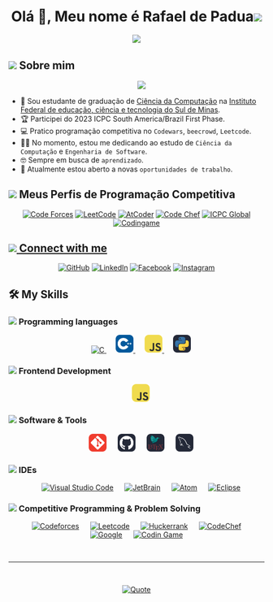 <h1 align="center">Olá 👋, Meu nome é Rafael de Padua<img src="https://media.giphy.com/media/hvRJCLFzcasrR4ia7z/giphy.gif" width="35"></h1>
<p align="center">
  <a href="https://github.com/DenverCoder1/readme-typing-svg"><img src="https://readme-typing-svg.herokuapp.com?font=Time+New+Roman&color=%23C8BE25&size=25&center=true&vCenter=true&width=600&height=100&lines=Software+Engineer+@bld.ai;Computer+Science+Student;Competitive+Programmer;2x+ACPC+Finalist;Expert+on+Codeforces;Division+1+on+Codechef+(5+Stars);4+Kyu+on+Atcoder;Always+learning+new+things"></a>

## <picture><img src = "https://github.com/7oSkaaa/7oSkaaa/blob/main/Images/about_me.gif?raw=true" width = 50px></picture> Sobre mim

<picture> <img align="right" src="https://github.com/7oSkaaa/7oSkaaa/blob/main/Images/Right_Side.gif?raw=true" width = 250px></picture>

<br>

- :school: Sou estudante de graduação de [Ciência da Computação](https://portal.ifsuldeminas.edu.br/) na [Instituto Federal de educação, ciência e tecnologia do Sul de Minas](https://portal.ifsuldeminas.edu.br/).
- :trophy: Participei do 2023 ICPC South America/Brazil First Phase.
- :computer: Pratico programação competitiva no `Codewars`, `beecrowd`, `Leetcode`.
- :student: No momento, estou me dedicando ao estudo de `Ciência da Computação` e `Engenharia de Software`.
- :nerd_face: Sempre em busca de `aprendizado`.
- :thinking: Atualmente estou aberto a novas `oportunidades de trabalho`.


## <picture> <img src="https://github.com/7oSkaaa/7oSkaaa/blob/main/Images/competitive_programming_profile.png?raw=true" width=40> </picture> Meus Perfis de Programação Competitiva

<p align="center">
  <a href="https://codeforces.com/profile/7oSkaaa"><img src="https://img.icons8.com/external-tal-revivo-shadow-tal-revivo/50/000000/external-codeforces-programming-competitions-and-contests-programming-community-logo-shadow-tal-revivo.png" alt="Code Forces"/></a>
	<a href="https://leetcode.com/7oSkaa/"><img src="https://img.icons8.com/external-tal-revivo-shadow-tal-revivo/50/000000/external-level-up-your-coding-skills-and-quickly-land-a-job-logo-shadow-tal-revivo.png" alt="LeetCode"/></a>
	<a href="https://atcoder.jp/users/ahmed_7oSkaa"><img src="https://i.ibb.co/Q9WSjDB/logo.png" alt="AtCoder" width = 60px/></a>
	<a href="https://www.codechef.com/users/ahmed_7oskaa"><img src="https://img.icons8.com/color/50/000000/codechef.png" alt="Code Chef"/></a>
	<a href="https://icpc.global/ICPCID/IW0X0CTD0ZV9"><img src="https://i.ibb.co/6J0r7rW/Daco-5610880.png" alt="ICPC Global" width = 60px /></a>     
	<a href="https://www.codingame.com/profile/e5e56c7585fda3b457056b85180a4d636850344" ><img src="https://i.ibb.co/1MRppTC/codingame-1.png" alt="Codingame" width="100" height="50">
</p>

## <picture> <img src="https://github.com/7oSkaaa/7oSkaaa/blob/main/Images/Connect-with-me.gif?raw=true" width="100px"> </picture> Connect with me
<p align="center">
	<a href="https://github.com/RfaelPadua"><img src="https://github.com/gauravghongde/social-icons/blob/master/SVG/Color/Github.svg" width="48" alt="GitHub"/></a>
	<a href="www.linkedin.com/in/rfaelpadua"><img src="https://github.com/gauravghongde/social-icons/blob/master/SVG/Color/LinkedIN.svg" alt="LinkedIn"/></a>
	<a href="https://www.facebook.com/RfaelPadua/"><img src="https://github.com/gauravghongde/social-icons/blob/master/SVG/Color/Facebook.svg" alt="Facebook"/></a>
	<a href="https://www.instagram.com/raf_padua/"><img src="https://github.com/gauravghongde/social-icons/blob/master/SVG/Color/Instagram.svg" width="48" alt="Instagram"/></a>
</p>



## 🛠️ My Skills

### <picture> <img src = "https://github.com/7oSkaaa/7oSkaaa/blob/main/Images/Programming_Languages.gif?raw=true" width = 50px>  </picture> Programming languages

<p align="center"> 
  &emsp; 
  <a href="https://www.cprogramming.com/" target="_blank"> 
    <img alt="C" src="https://github.com/RfaelPadua/RfaelPadua/assets/102425973/72d0f33c-3a16-41fc-9332-0c676f5b9517" width="35"
">
  </a> 
  &emsp;
  <a href="https://www.w3schools.com/cpp/" target="_blank"> 
    <img alt="C++" src="https://github.com/tandpfun/skill-icons/blob/main/icons/CPP.svg" width="35" >
  </a> 
  &emsp;
  <a href="https://developer.mozilla.org/en-US/docs/Web/JavaScript" target="_blank"> 
     <img alt="JavaScript" src="https://github.com/tandpfun/skill-icons/blob/main/icons/JavaScript.svg" width="35">
   </a>
  &emsp;
   <a href="https://www.python.org" target="_blank">
    <img alt="Python" src="https://github.com/tandpfun/skill-icons/blob/main/icons/Python-Dark.svg" width = "35">
  </a>
</p>

### <picture> <img src = "https://github.com/7oSkaaa/7oSkaaa/blob/main/Images/Front_End.gif?raw=true" width = 50px>  </picture> Frontend Development
<p align="center"> 
  &emsp;
  <a href="https://developer.mozilla.org/en-US/docs/Web/JavaScript" target="_blank"> 
     <img alt="JavaScript" src="https://github.com/tandpfun/skill-icons/blob/main/icons/JavaScript.svg" width="35">
   </a>
</p>

 ### <picture> <img src = "https://github.com/7oSkaaa/7oSkaaa/blob/main/Images/Software_Tools.gif?raw=true" width = 50px>  </picture> Software & Tools
 
<p align="center">
  &emsp;
    <a href="#"><img alt="Git" src="https://github.com/tandpfun/skill-icons/blob/main/icons/Git.svg" width="35"></a>
  &emsp;
    <a href="#"><img alt="GitHub" src="https://github.com/tandpfun/skill-icons/blob/main/icons/Github-Dark.svg" width="35"></a>
    &emsp;
    <a href="#"><img src="https://github.com/tandpfun/skill-icons/blob/main/icons/LaTeX-Dark.svg" width="35" /></a>
    &emsp;
    <a href="#"><img src="https://github.com/tandpfun/skill-icons/blob/main/icons/MySQL-Dark.svg" width="35"/></a>
</p>

 ### <picture> <img src = "https://github.com/7oSkaaa/7oSkaaa/blob/main/Images/IDEs.gif?raw=true" width = 50px>  </picture> IDEs
 
<p align="center">
  &emsp;
    <a href="#"><img alt="Visual Studio Code" src="https://img.shields.io/badge/Visual%20Studio%20Code-0078d7.svg?style=plastic&logo=visual-studio-code&logoColor=white"></a>
  &emsp;
    <a href="#"><img alt="JetBrain" src="https://img.shields.io/badge/jetbrains-%23000000.svg?style=plastic&logo=jetbrains&logoColor=white" /></a>
  &emsp;
    <a href="#"><img alt="Atom" src="https://img.shields.io/badge/atom-%2366595C.svg?&style=plastic&logo=atom&logoColor=white" /></a>
  &emsp;
    <a href="#"><img alt="Eclipse" src="https://img.shields.io/badge/eclipse%20ide-%232C2255.svg?&style=plastic&logo=eclipse%20ide&logoColor=white" /></a>
</p>

 ### <picture> <img src = "https://github.com/7oSkaaa/7oSkaaa/blob/main/Images/CP_PS.gif?raw=true" width = 50px>  </picture> Competitive Programming & Problem Solving
 
<p align="center">
  &emsp;
    <a href="#"><img alt = "Codeforces" src="https://img.shields.io/badge/codeforces%20-%231F8ACB.svg?style=plastic&logo=codeforces&logoColor=white" /></a>	
  &emsp;
    <a href="#"><img alt = "Leetcode" src="https://img.shields.io/badge/leetcode%20-%23FFA116.svg?style=plastic&logo=leetcode&logoColor=black" /></a>
  &emsp;
    <a href="#"><img alt = "Huckerrank" src="https://img.shields.io/badge/hackerrank-%232EC866.svg?style=plastic&logo=hackerrank&logoColor=white" /></a>
  &emsp;
    <a href="#"><img alt = "CodeChef" src="https://img.shields.io/badge/codechef-%235B4638.svg?style=plastic&logo=codechef&logoColor=white" /></a>
  &emsp;
    <a href="#"><img alt = "Google" src="https://img.shields.io/badge/google-%234285F4.svg?style=plastic&logo=google&logoColor=white" /></a>
  &emsp;
    <a href="#"><img alt = "Codin Game" src="https://img.shields.io/badge/codingame-%23F2BB13.svg?&style=plastic&logo=codingame&logoColor=black" /></a>
</p>


<br> 

---

<br>

<p align = "center">
	<a href="https://github.com/piyushsuthar/github-readme-quotes"> <img alt = "Quote" src="https://quotes-github-readme.vercel.app/api?quote=I%20was%20not%20born%20with%20knowledge%20but,%20being%20fond%20of%20antiquity,%20I%20am%20quick%20to%20seek%20it.&author=Confucius&type=horizontal&theme=tokyonight&animation=grow_out_in&quoteCategory=programming">
</p>


  





